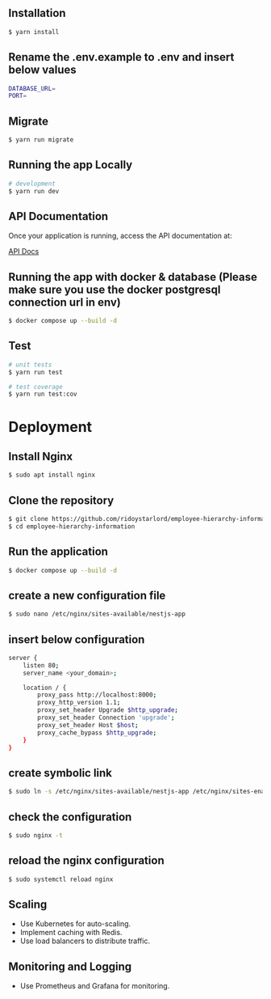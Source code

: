 ## Installation

```bash
$ yarn install
```

## Rename the .env.example to .env and insert below values

```bash
DATABASE_URL=
PORT=
```

## Migrate

```bash
$ yarn run migrate
```

## Running the app Locally

```bash
# development
$ yarn run dev
```

## API Documentation

Once your application is running, access the API documentation at:

[API Docs](http://localhost:8000/api-docs)

## Running the app with docker & database (Please make sure you use the docker postgresql connection url in env)

```bash
$ docker compose up --build -d
```

## Test

```bash
# unit tests
$ yarn run test

# test coverage
$ yarn run test:cov
```

# Deployment

## Install Nginx

```bash
$ sudo apt install nginx
```

## Clone the repository

```bash
$ git clone https://github.com/ridoystarlord/employee-hierarchy-information.git
$ cd employee-hierarchy-information
```

## Run the application

```bash
$ docker compose up --build -d
```

## create a new configuration file

```bash
$ sudo nano /etc/nginx/sites-available/nestjs-app
```

## insert below configuration

```bash
server {
    listen 80;
    server_name <your_domain>;

    location / {
        proxy_pass http://localhost:8000;
        proxy_http_version 1.1;
        proxy_set_header Upgrade $http_upgrade;
        proxy_set_header Connection 'upgrade';
        proxy_set_header Host $host;
        proxy_cache_bypass $http_upgrade;
    }
}
```

## create symbolic link

```bash
$ sudo ln -s /etc/nginx/sites-available/nestjs-app /etc/nginx/sites-enabled/
```

## check the configuration

```bash
$ sudo nginx -t
```

## reload the nginx configuration

```bash
$ sudo systemctl reload nginx
```

## Scaling

- Use Kubernetes for auto-scaling.
- Implement caching with Redis.
- Use load balancers to distribute traffic.

## Monitoring and Logging

- Use Prometheus and Grafana for monitoring.

```

```
